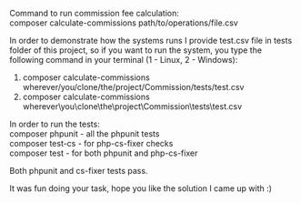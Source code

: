 Command to run commission fee calculation: <br/>
composer calculate-commissions path/to/operations/file.csv

In order to demonstrate how the systems runs I provide test.csv file 
in tests folder of this project, so if you want to run the system, you type the following command in your terminal (1 - Linux, 2 - Windows):
1) composer calculate-commissions wherever/you/clone/the/project/Commission/tests/test.csv
2) composer calculate-commissions wherever\you\clone\the\project\Commission\tests\test.csv

In order to run the tests: <br/>
composer phpunit - all the phpunit tests <br/>
composer test-cs - for php-cs-fixer checks <br/>
composer test - for both phpunit and php-cs-fixer <br/>

Both phpunit and cs-fixer tests pass.

It was fun doing your task, hope you like the solution I came up with :)
